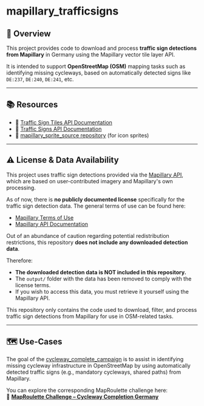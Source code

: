 # mapillary_trafficsigns

## 📖 Overview

This project provides code to download and process **traffic sign detections from Mapillary** in Germany using the Mapillary vector tile layer API.

It is intended to support **OpenStreetMap (OSM)** mapping tasks such as identifying missing cycleways, based on automatically detected signs like `DE:237`, `DE:240`, `DE:241`, etc.

---

## 📚 Resources

- 📄 [Traffic Sign Tiles API Documentation](https://www.mapillary.com/developer/api-documentation?locale=de_DE#traffic-sign-tiles)  
- 📄 [Traffic Signs API Documentation](https://www.mapillary.com/developer/api-documentation/traffic-signs?locale=de_DE)  
- 📄 [mapillary_sprite_source repository](https://github.com/mapillary/mapillary_sprite_source) (for icon sprites)

---

## ⚠️ License & Data Availability

This project uses traffic sign detections provided via the [Mapillary API](https://www.mapillary.com/developer/api-documentation/traffic-signs?locale=de_DE), which are based on user-contributed imagery and Mapillary's own processing.

As of now, there is **no publicly documented license** specifically for the traffic sign detection data. The general terms of use can be found here:

- [Mapillary Terms of Use](https://www.mapillary.com/legal/terms)
- [Mapillary API Documentation](https://www.mapillary.com/developer/api-documentation)

Out of an abundance of caution regarding potential redistribution restrictions, this repository **does not include any downloaded detection data**.

Therefore:

- **The downloaded detection data is NOT included in this repository.**
- The `output/` folder with the data has been removed to comply with the license terms.
- If you wish to access this data, you must retrieve it yourself using the Mapillary API.

This repository only contains the code used to download, filter, and process traffic sign detections from Mapillary for use in OSM-related tasks.

---

## 🗺️ Use-Cases

The goal of the [cycleway_complete_campaign](use_cases/cycleway_complete_campaign) is to assist in identifying missing cycleway infrastructure in OpenStreetMap by using automatically detected traffic signs (e.g., mandatory cycleways, shared paths) from Mapillary.

You can explore the corresponding MapRoulette challenge here:  
🔗 [**MapRoulette Challenge – Cycleway Completion Germany**](https://maproulette.org/browse/challenges/52916)
